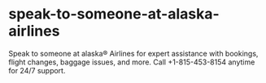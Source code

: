 # speak-to-someone-at-alaska-airlines
Speak to someone at alaska® Airlines for expert assistance with bookings, flight changes, baggage issues, and more. Call +1-815-453-8154 anytime for 24/7 support.
